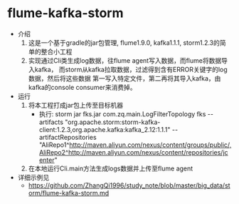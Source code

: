 # flume-kafka-storm
* 介绍
    1. 这是一个基于gradle的jar包管理, flume1.9.0, kafka1.1.1, storm1.2.3的简单的整合小工程
    2. 实现通过Cli类生成log数据，往flume agent写入数据，而flume将数据导入kafka，
        而storm从kafka拉取数据，过滤得到含有ERROR关键字的log数据，然后将这些数据
        第一写入特定文件，第二再将其导入kafka，由kafka的console consumer来消费掉。
* 运行
    1. 将本工程打成jar包上传至目标机器
        * 执行: storm jar fks.jar com.zq.main.LogFilterTopology fks 
                --artifacts "org.apache.storm:storm-kafka-client:1.2.3,org.apache.kafka:kafka_2.12:1.1.1" 
                --artifactRepositories "AliRepo1^http://maven.aliyun.com/nexus/content/groups/public/,AliRepo2^http://maven.aliyun.com/nexus/content/repositories/jcenter"
    2. 在本地运行Cli.main方法生成logs数据并上传至flume agent
* 详细示例见
    * https://github.com/ZhangQi1996/study_note/blob/master/big_data/storm/flume-kafka-storm.md        
